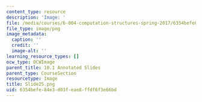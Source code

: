 ```yaml
---
content_type: resource
description: 'Image: '
file: /media/courses/6-004-computation-structures-spring-2017/6354befe84e3d03feae8ffdf6f3e66bd_Slide25.png
file_type: image/png
image_metadata:
  caption: ''
  credit: ''
  image-alt: ''
learning_resource_types: []
ocw_type: OCWImage
parent_title: 10.1 Annotated Slides
parent_type: CourseSection
resourcetype: Image
title: Slide25.png
uid: 6354befe-84e3-d03f-eae8-ffdf6f3e66bd
---
```

